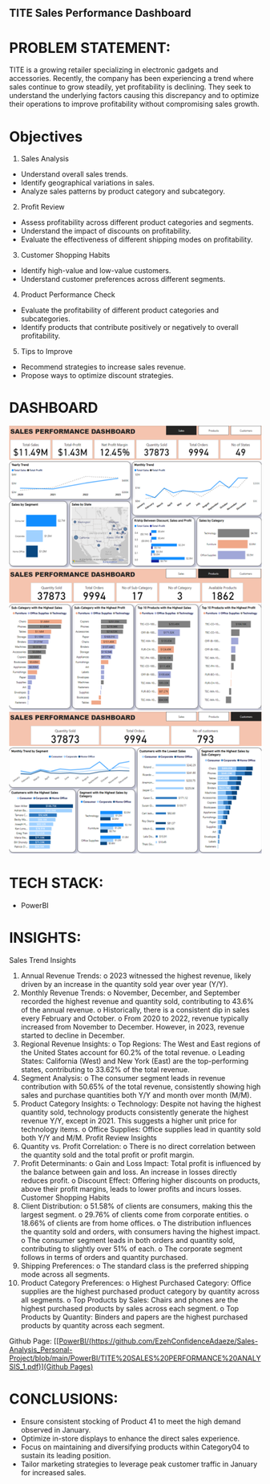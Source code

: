 ## TITE Sales Performance Dashboard

# PROBLEM STATEMENT:  
TITE is a growing retailer specializing in electronic gadgets and accessories. Recently, the company has been experiencing a trend where sales continue to grow steadily, yet profitability is declining. They seek to understand the underlying factors causing this discrepancy and to optimize their operations to improve profitability without compromising sales growth.

# Objectives
1.	Sales Analysis
-	Understand overall sales trends.
-	Identify geographical variations in sales.
-	Analyze sales patterns by product category and subcategory.

2.	Profit Review
-	Assess profitability across different product categories and segments.
-	Understand the impact of discounts on profitability.
-	Evaluate the effectiveness of different shipping modes on profitability.

3.	Customer Shopping Habits
-	 Identify high-value and low-value customers.
-	Understand customer preferences across different segments.

4.	 Product Performance Check
-	Evaluate the profitability of different product categories and subcategories.
-	Identify products that contribute positively or negatively to overall profitability.
	
5.	Tips to Improve
-	Recommend strategies to increase sales revenue.
-	Propose ways to optimize discount strategies.

# DASHBOARD
<img src="PowerBI/Sales performance dash.png">
<img src="PowerBI/Sales performance dash1.png">
<img src="PowerBI/Sales performance dash2.png">

# TECH STACK: 
- PowerBI

# INSIGHTS:  
Sales Trend Insights
1.	Annual Revenue Trends:
o	2023 witnessed the highest revenue, likely driven by an increase in the quantity sold year over year (Y/Y).
2.	Monthly Revenue Trends:
o	November, December, and September recorded the highest revenue and quantity sold, contributing to 43.6% of the annual revenue.
o	Historically, there is a consistent dip in sales every February and October.
o	From 2020 to 2022, revenue typically increased from November to December. However, in 2023, revenue started to decline in December.
3.	Regional Revenue Insights:
o	Top Regions: The West and East regions of the United States account for 60.2% of the total revenue.
o	Leading States: California (West) and New York (East) are the top-performing states, contributing to 33.62% of the total revenue.
4.	Segment Analysis:
o	The consumer segment leads in revenue contribution with 50.65% of the total revenue, consistently showing high sales and purchase quantities both Y/Y and month over month (M/M).
5.	Product Category Insights:
o	Technology: Despite not having the highest quantity sold, technology products consistently generate the highest revenue Y/Y, except in 2021. This suggests a higher unit price for technology items.
o	Office Supplies: Office supplies lead in quantity sold both Y/Y and M/M.
Profit Review Insights
1.	Quantity vs. Profit Correlation:
o	There is no direct correlation between the quantity sold and the total profit or profit margin.
2.	Profit Determinants:
o	Gain and Loss Impact: Total profit is influenced by the balance between gain and loss. An increase in losses directly reduces profit.
o	Discount Effect: Offering higher discounts on products, above their profit margins, leads to lower profits and incurs losses.
Customer Shopping Habits
1.	Client Distribution:
o	51.58% of clients are consumers, making this the largest segment.
o	29.76% of clients come from corporate entities.
o	18.66% of clients are from home offices.
o	The distribution influences the quantity sold and orders, with consumers having the highest impact.
o	The consumer segment leads in both orders and quantity sold, contributing to slightly over 51% of each.
o	The corporate segment follows in terms of orders and quantity purchased.
2.	Shipping Preferences:
o	The standard class is the preferred shipping mode across all segments.
3.	Product Category Preferences:
o	Highest Purchased Category: Office supplies are the highest purchased product category by quantity across all segments.
o	Top Products by Sales: Chairs and phones are the highest purchased products by sales across each segment.
o	Top Products by Quantity: Binders and papers are the highest purchased products by quantity across each segment.

Github Page: [[[PowerBI/(https://github.com/EzehConfidenceAdaeze/Sales-Analysis_Personal-Project/blob/main/PowerBI/TITE%20SALES%20PERFORMANCE%20ANALYSIS_1.pdf)](Github Pages)](https://github.com/EzehConfidenceAdaeze/Sales-Analysis_Personal-Project/blob/main/PowerBI/TITE%20SALES%20PERFORMANCE%20ANALYSIS_1.pdf)

# CONCLUSIONS:  
- Ensure consistent stocking of Product 41 to meet the high demand observed in January. 
- Optimize in-store displays to enhance the direct sales experience. 
- Focus on maintaining and diversifying products within Category04 to sustain its leading position. 
- Tailor marketing strategies to leverage peak customer traffic in January for increased sales.

